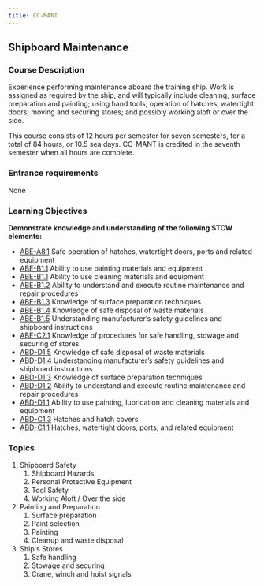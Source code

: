 ```yaml
---
title: CC-MANT
---
```


## Shipboard Maintenance 

### Course Description

Experience performing maintenance aboard the training ship. Work is assigned as required by the ship, and will typically include cleaning, surface preparation and painting; using hand tools; operation of hatches, watertight doors; moving and securing stores; and possibly working aloft or over the side.

This course consists of 12 hours per semester for seven semesters, for a total of 84 hours, or 10.5 sea days. CC-MANT is credited in the seventh semester when all hours are complete.

### Entrance requirements

None

### Learning Objectives

**Demonstrate knowledge and understanding of the following STCW elements:**

* [ABE-A8.1](35#ABE-A8\.1) Safe operation of hatches, watertight doors, ports and related equipment
* [ABE-B1.1](35#ABE-B1\.1) Ability to use painting materials and equipment
* [ABE-B1.1](35#ABE-B1\.1) Ability to use cleaning materials and equipment
* [ABE-B1.2](35#ABE-B1\.2) Ability to understand and execute routine maintenance and repair procedures
* [ABE-B1.3](35#ABE-B1\.3) Knowledge of surface preparation techniques
* [ABE-B1.4](35#ABE-B1\.4) Knowledge of safe disposal of waste materials
* [ABE-B1.5](35#ABE-B1\.5) Understanding manufacturer’s safety guidelines and shipboard instructions
* [ABE-C2.1](35#ABE-C2\.1) Knowledge of procedures for safe handling, stowage and securing of stores
* [ABD-D1.5](25#ABD-D1\.5) Knowledge of safe disposal of waste materials
* [ABD-D1.4](25#ABD-D1\.4) Understanding manufacturer’s safety guidelines and shipboard instructions
* [ABD-D1.3](25#ABD-D1\.3) Knowledge of surface preparation techniques
* [ABD-D1.2](25#ABD-D1\.2) Ability to understand and execute routine maintenance and repair procedures
* [ABD-D1.1](25#ABD-D1\.1) Ability to use painting, lubrication and cleaning materials and equipment
* [ABD-C1.3](25#ABD-C1\.3) Hatches and hatch covers
* [ABD-C1.1](25#ABD-C1\.1) Hatches, watertight doors, ports, and related equipment


### Topics

1. Shipboard Safety
	1. Shipboard Hazards
	2. Personal Protective Equipment
	3. Tool Safety
	4. Working Aloft / Over the side
2. Painting and Preparation
	1. Surface preparation
	2. Paint selection
	3. Painting
	4. Cleanup and waste disposal
3. Ship's Stores	 
	1. Safe handling
	2. Stowage and securing
	3. Crane, winch and hoist signals




